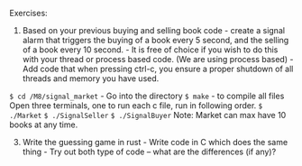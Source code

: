 Exercises:
  1. Based on your previous buying and selling book code - create a signal alarm that triggers the buying of a book every 5 second, 
and the selling of a book every 10 second.
    - It is free of choice if you wish to do this with your thread or process based code. (We are using process based)
    - Add code that when pressing ctrl-c, you ensure a proper shutdown of all threads and memory you have used.

  `$ cd /M8/signal_market` - Go into the directory
  `$ make` - to compile all files 
  Open three terminals, one to run each c file, run in following order.
  `$ ./Market`
  `$ ./SignalSeller`
  `$ ./SignalBuyer` 
  Note: Market can max have 10 books at any time.

  3. Write the guessing game in rust
    - Write code in C which does the same thing
    - Try out both type of code – what are the differences (if any)?
